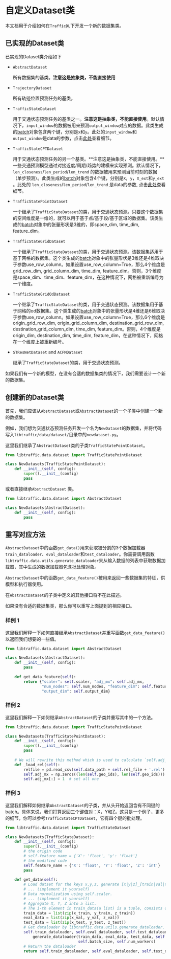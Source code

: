 # 自定义Dataset类

本文档用于介绍如何在`TrafficDL`下开发一个新的数据集类。

## 已实现的Dataset类

已实现的Dataset类介绍如下

- `AbstractDataset`

  所有数据集的基类。**注意这是抽象类，不能直接使用**

- `TrajectoryDataset`

  所有轨迹位置预测任务的基类。

- `TrafficStateDataset`

  用于交通状态预测任务的基类之一。**注意这是抽象类，不能直接使用**。默认情况下，`input_window`的数据被用来预测`output_window`对应的数据。此类生成的[batch](https://github.com/LibTraffic/Bigscity-LibTraffic-Docs-zh_CN/blob/master/source/user_guide/data/batch.md)对象包含两个键，分别是`x`和`y`。此处的`input_window`和`output_window`是data的参数，点击[此处](https://github.com/LibTraffic/Bigscity-LibTraffic-Docs-zh_CN/blob/master/source/user_guide/data/args_for_data.md)查看细节。

- `TrafficStateCPTDataset`

  用于交通状态预测任务的另一个基类。**注意这是抽象类，不能直接使用。**一些交通预测模型通过对接近度/周期/趋势的建模来实现预测。默认情况下，`len_closeness`/`len_period`/`len_trend` 的数据被用来预测当前时刻的数据（单步预测）。此类生成的[batch](https://github.com/LibTraffic/Bigscity-LibTraffic-Docs-zh_CN/blob/master/source/user_guide/data/batch.md)对象包含4个键，分别是`X`，`y`，`X_ext`和`y_ext` 。此处的 `len_closeness`/`len_period`/`len_trend` 是data的参数, 点击[此处](https://github.com/LibTraffic/Bigscity-LibTraffic-Docs-zh_CN/blob/master/source/user_guide/data/args_for_data.md)查看细节。

- `TrafficStatePointDataset`

  一个继承了`TrafficStateDataset`的类，用于交通状态预测。只要这个数据集的空间维度是一维的，就可以用于基于点/基于段/基于区域的数据集。该类生成的[batch](https://github.com/LibTraffic/Bigscity-LibTraffic-Docs-zh_CN/blob/master/source/user_guide/data/batch.md)对象中的张量形状是3维的，即space_dim, time_dim, feature_dim。

- `TrafficStateGridDataset`

  一个继承了`TrafficStateDataset`的类，用于交通状态预测。该数据集适用于基于网格的数据集。这个类生成的[batch](https://github.com/LibTraffic/Bigscity-LibTraffic-Docs-zh_CN/blob/master/source/user_guide/data/batch.md)对象中的张量形状是3维还是4维取决于参数use_row_column。如果设置use_row_column=True，那么4个维度是grid_row_dim, grid_column_dim, time_dim, feature_dim。否则，3个维度是space_dim、time_dim、feature_dim，在这种情况下，网格被重新编号为一个维度。

- `TrafficStateGridOdDataset`

  一个继承了`TrafficStateDataset`的类，用于交通状态预测。该数据集用于基于网格的od数据集。这个类生成的[batch](https://github.com/LibTraffic/Bigscity-LibTraffic-Docs-zh_CN/blob/master/source/user_guide/data/batch.md)对象中的张量形状是4维还是6维取决于参数use_row_column。如果设置use_row_column=True，那么6个维度是origin_grid_row_dim, origin_grid_column_dim, destination_grid_row_dim, destination_grid_column_dim, time_dim, feature_dim。否则，4个维度是origin_dim, destination_dim, time_dim, feature_dim，在这种情况下，网格在一个维度上被重新编号。

- `STResNetDataset` and `ACFMDataset`

  继承了`TrafficStateDataset`的类，用于交通状态预测。

如果我们有一个新的模型，在没有合适的数据集类的情况下，我们需要设计一个新的数据集。

## 创建新的Dataset类

首先，我们应该从`AbstractDataset`或`AbstractDataset`的一个子类中创建一个新的数据集。

例如，我们想为交通状态预测任务开发一个名为`NewDataset`的数据集，并将代码写入`libtraffic/data/dataset/`目录中的`newdataset.py`。

这里我们继承了`AbstractDataset`类的子类`TrafficStatePointDataset`。

```python
from libtraffic.data.dataset import TrafficStatePointDataset

class NewDatasets(TrafficStatePointDataset):
    def __init__(self, config):
        super().__init__(config)
        pass
```

或者直接继承`AbstractDataset` 类。

```python
from libtraffic.data.dataset import AbstractDataset

class NewDatasets(AbstractDataset):
    def __init__(self, config):
        pass
```

## 重写对应方法

`AbstractDataset`中的函数`get_data()`用来获取被分割的3个数据加载器`train_dataloader`、`eval_dataloader`和`test_dataloader`。你需要调用函数`libtraffic.data.utils.generate_dataloader`来从输入数据的列表中获取数据加载器，其中生成的数据加载器包含批处理对象。

`AbstractDataset`中的函数`get_data_feature()`被用来返回一些数据集的特征，供模型和执行器使用。

在`AbstractDataset`的子类中定义的其他接口将不在此描述。

如果没有合适的数据集类，那么你可以重写上面提到的相应接口。

### 样例 1

这里我们解释一下如何直接继承`AbstractDataset`并重写函数`get_data_feature()`以返回我们想要的一些值。

```python
from libtraffic.data.dataset import AbstractDataset

class NewDatasets(AbstractDataset):
    def __init__(self, config):
        pass
    
    def get_data_feature(self):
        return {"scaler": self.scaler, "adj_mx": self.adj_mx,
                "num_nodes": self.num_nodes, "feature_dim": self.feature_dim,
                "output_dim": self.output_dim}
```

### 样例 2

这里我们解释一下如何继承`AbstractDataset`的子类并重写其中的一个方法。

```python
from libtraffic.data.dataset import TrafficStatePointDataset

class NewDatasets(TrafficStatePointDataset):
    def __init__(self, config):
        super().__init__(config)
        pass
    
    # We will rewrite this method which is used to calculate `self.adj_mx` based on the atmoic file `rel_file.rel`.
    def _load_rel(self):
        relfile = pd.read_csv(self.data_path + self.rel_file + '.rel')
        self.adj_mx = np.zeros((len(self.geo_ids), len(self.geo_ids)))
        self.adj_mx[:] = 1  # set all one
```

### 样例 3

这里我们解释如何继承`AbstractDataset`的子类，并从头开始返回含有不同键的batch。具体来说，我们打算返回三个键值对：X，Y和Z。这只是一个例子，更多的细节，你可以参考`TrafficStateCPTDataset`，它有四个键的批处理。

```python
from libtraffic.data.dataset import TrafficStateDataset

class NewDatasets(TrafficStateDataset):
    def __init__(self, config):
        super().__init__(config)
        # the origin code
        # self.feature_name = {'X': 'float', 'y': 'float'}
        # the modified code
        self.feature_name = {'X': 'float', 'Y': 'float', 'Z': 'int'}
        pass
    
    def get_data(self):
        # Load datset for the keys x,y,z, generate [x|y|z]_[train|val|test].
        # ... (implement it yourself)
        # Data normalization using self.scaler.
        # ... (implement it yourself)
        # Aggregate X, Y, Z into a list.
        # The i-th element in train_data(a list) is a tuple, consists of x_train[i], y_train[i] and z_train[i].
        train_data = list(zip(x_train, y_train, z_train))
        eval_data = list(zip(x_val, y_val, z_val))
        test_data = list(zip(x_test, y_test, z_test))
        # Get dataloader by libtraffic.data.utils.generate_dataloader.
        self.train_dataloader, self.eval_dataloader, self.test_dataloader = \
            generate_dataloader(train_data, eval_data, test_data, self.feature_name,
                                self.batch_size, self.num_workers)
        # Return the dataloader
        return self.train_dataloader, self.eval_dataloader, self.test_dataloader
```